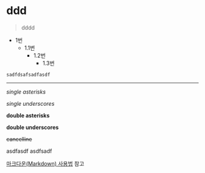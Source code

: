 # ddd


> dddd



- 1번
	- 1.1번
		- 1.2번
			- 1.3번
		
     
		 
```
sadfdsafsadfasdf
```
        

- - -

*single asterisks*

_single underscores_

**double asterisks**

__double underscores__

~~cancelline~~

asdfasdf
asdfsadf




[마크다운(Markdown) 사용법](https://gist.github.com/ihoneymon/652be052a0727ad59601) 참고
